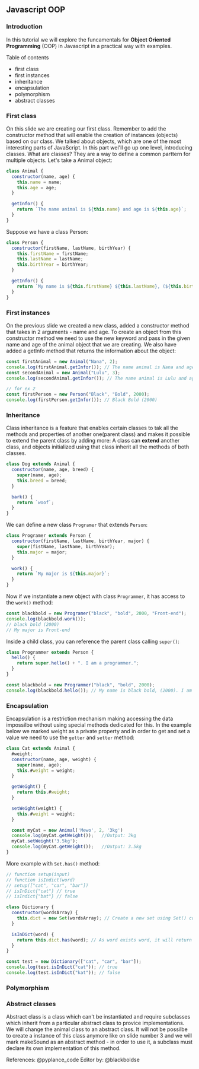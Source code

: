 ## Javascript OOP

### Introduction

In this tutorial we will explore the funcamentals for <strong>Object Oriented Programming</strong> (OOP) in Javascript in a practical way with examples.

Table of contents

- first class
- first instances
- inheritance
- encapsulation
- polymorphism
- abstract classes

### First class

On this slide we are creating our first class. Remember to add the constructor method that will enable the creation of instances (objects) based on our class.
We talked about objects, which are one of the most interesting parts of JavaScript.
In this part wel'll go up one level, introducing classes.
What are classes? They are a way to define a common parttern for multiple objects.
Let's take a Animal object:

```js
class Animal {
  constructor(name, age) {
    this.name = name;
    this.age = age;
  }

  getInfor() {
    return `The name animal is ${this.name} and age is ${this.age}`;
  }
}
```

Suppose we have a class Person:

```js
class Person {
  constructor(firstName, lastName, birthYear) {
    this.firstName = firstName;
    this.lastName = lastName;
    this.birthYear = birthYear;
  }

  getInfor() {
    return `My name is ${this.firstName} ${this.lastName}, (${this.birthYear}).`;
  }
}
```

### First instances

On the previous slide we created a new class, added a constructor method that takes in 2 arguments - name and age. To create an object from this constructor method we need to use the new keyword and pass in the given name and age of the animal object that we are creating. We also have added a getInfo method that returns the information about the object:

```js
const firstAnimal = new Animal("Nana", 2);
console.log(firstAnimal.getInfor()); // The name animal is Nana and age is 2
const secondAnimal = new Animal("Lulu", 3);
console.log(secondAnimal.getInfor()); // The name animal is Lulu and age is 3

// for ex 2
const firstPerson = new Person("Black", "Bold", 2000);
console.log(firstPerson.getInfor()); // Black Bold (2000)
```

### Inheritance

Class inheritance is a feature that enables certain classes to tak all the methods and properties of another one(parent class) and makes it possible to extend the parent class by adding more:
A class can <strong>extend</strong> another class, and objects initialized using that class inherit all the methods of both classes.

```js
class Dog extends Animal {
  constructor(name, age, breed) {
    super(name, age);
    this.breed = breed;
  }

  bark() {
    return `woof`;
  }
}
```

We can define a new class <code>Programer</code> that extends <code>Person</code>:

```js
class Programer extends Person {
  constructor(firstName, lastName, birthYear, major) {
    super(fistName, lastName, birthYear);
    this.major = major;
  }

  work() {
    return `My major is ${this.major}`;
  }
}
```

Now if we instantiate a new object with class <code>Programmer</code>, it has access to the <code>work()</code> method:

```js
const blackbold = new Programer("black", "bold", 2000, "Front-end");
console.log(blackbold.work());
// black bold (2000)
// My major is Front-end
```

Inside a child class, you can reference the parent class calling <code>super()</code>:

```js
class Programmer extends Person {
  hello() {
    return super.hello() + ". I am a programmer.";
  }
}

const blackbold = new Programmer("black", "bold", 2000);
console.log(blackbold.hello()); // My name is black bold, (2000). I am a programmer.
```

### Encapsulation

Encapsulation is a restriction mechanism making accessing the data impossilbe without using special methods dedicated for this. In the example below we marked weight as a private property and in order to get and set a value we need to use the <code>getter</code> and <code>setter</code> method:

```js
class Cat extends Animal {
  #weight;
  constructor(name, age, weight) {
    super(name, age);
    this.#weight = weight;
  }

  getWeight() {
    return this.#weight;
  }

  setWeight(weight) {
    this.#weight = weight;
  }

  const myCat = new Animal('Mewo', 2, '3kg')
  console.log(myCat.getWeight());   //Output: 3kg
  myCat.setWeight('3.5kg');
  console.log(myCat.getWeight());   //Output: 3.5kg
}
```

More example with <code>Set.has()</code> method:

```js
// function setup(input)
// function isIndict(word)
// setup(["cat", "car", "bar"])
// isInDict{"cat"} // true
// isIndict{"bat"} // false

class Dictionary {
  constructor(wordsArray) {
    this.dict = new Set(wordsArray); // Create a new set using Set() constructor
  }

  isInDict(word) {
    return this.dict.has(word); // As word exists word, it will return true
  }
}

const test = new Dictionary(["cat", "car", "bar"]);
console.log(test.isInDict("cat")); // true
console.log(test.isInDict("kat")); // false
```

### Polymorphism

### Abstract classes

Abstract class is a class which can't be instantiated and require subclasses which inherit from a particular abstract class to provice implementations. We will change the animal class to an abstract class. It will not be possilbe to create a instance of this class anymore like on slide number 3 and we will mark makeSound as an abstract method - in order to use it, a subclass must declare its own implementation of this method.

References: @pyplance_code
Editor by: @blackboldse
